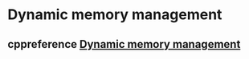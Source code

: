 # Dynamic memory management



## cppreference [Dynamic memory management](https://en.cppreference.com/w/cpp/memory)